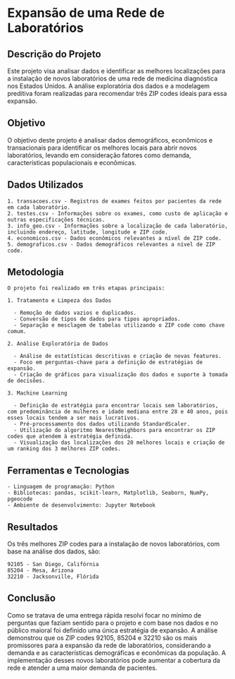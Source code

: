 # Expansão de uma Rede de Laboratórios

## Descrição do Projeto
Este projeto visa analisar dados e identificar as melhores localizações para a instalação de novos laboratórios de uma rede de medicina diagnóstica nos Estados Unidos. A análise exploratória dos dados e a modelagem preditiva foram realizadas para recomendar três ZIP codes ideais para essa expansão.

## Objetivo
O objetivo deste projeto é analisar dados demográficos, econômicos e transacionais para identificar os melhores locais para abrir novos laboratórios, levando em consideração fatores como demanda, características populacionais e econômicas.

## Dados Utilizados

    1. transacoes.csv - Registros de exames feitos por pacientes da rede em cada laboratório.
    2. testes.csv - Informações sobre os exames, como custo de aplicação e outras especificações técnicas.
    3. info_geo.csv - Informações sobre a localização de cada laboratório, incluindo endereço, latitude, longitude e ZIP code.
    4. economicos.csv - Dados econômicos relevantes a nível de ZIP code.
    5. demograficos.csv - Dados demográficos relevantes a nível de ZIP code.

## Metodologia
    O projeto foi realizado em três etapas principais:
    
    1. Tratamento e Limpeza dos Dados
    
      - Remoção de dados vazios e duplicados.
      - Conversão de tipos de dados para tipos apropriados.
      - Separação e mesclagem de tabelas utilizando o ZIP code como chave comum.
      
    2. Análise Exploratória de Dados
    
      - Análise de estatísticas descritivas e criação de novas features.
      - Foco em perguntas-chave para a definição de estratégias de expansão.
      - Criação de gráficos para visualização dos dados e suporte à tomada de decisões.
      
    3. Machine Learning
    
      - Definição de estratégia para encontrar locais sem laboratórios, com predominância de mulheres e idade mediana entre 28 e 40 anos, pois esses locais tendem a ser mais lucrativos.
      - Pré-processamento dos dados utilizando StandardScaler.
      - Utilização do algoritmo NearestNeighbors para encontrar os ZIP codes que atendem à estratégia definida.
      - Visualização das localizações dos 20 melhores locais e criação de um ranking dos 3 melhores ZIP codes.

## Ferramentas e Tecnologias
    - Linguagem de programação: Python
    - Bibliotecas: pandas, scikit-learn, Matplotlib, Seaborn, NumPy, pgeocode
    - Ambiente de desenvolvimento: Jupyter Notebook

## Resultados
Os três melhores ZIP codes para a instalação de novos laboratórios, com base na análise dos dados, são:

    92105 - San Diego, Califórnia
    85204 - Mesa, Arizona
    32210 - Jacksonville, Flórida
    
## Conclusão
Como se tratava de uma entrega rápida resolvi focar no mínimo de perguntas que faziam sentido para o projeto e com base nos dados e no público maioral foi definido uma única estratégia de expansão. A análise demonstrou que os ZIP codes 92105, 85204 e 32210 são os mais promissores para a expansão da rede de laboratórios, considerando a demanda e as características demográficas e econômicas da população. A implementação desses novos laboratórios pode aumentar a cobertura da rede e atender a uma maior demanda de pacientes.
